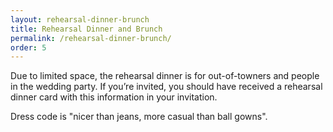 ```yaml
---
layout: rehearsal-dinner-brunch
title: Rehearsal Dinner and Brunch
permalink: /rehearsal-dinner-brunch/
order: 5
---
```


Due to limited space, the rehearsal dinner is for out-of-towners and people in the wedding party. If you’re invited, you should have received a rehearsal dinner card with this information in your invitation.

Dress code is "nicer than jeans, more casual than ball gowns".
